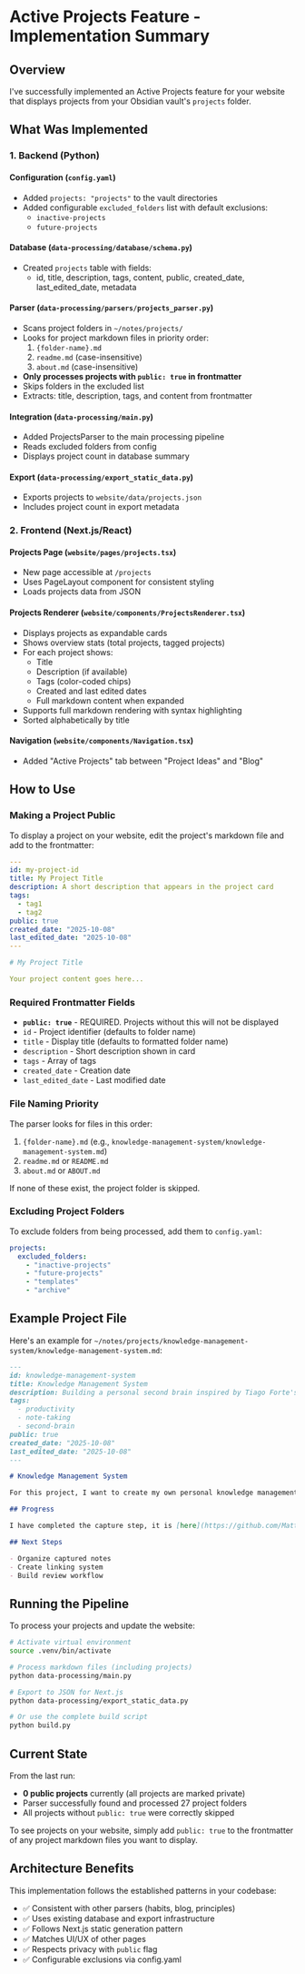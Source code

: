# Active Projects Feature - Implementation Summary

## Overview
I've successfully implemented an Active Projects feature for your website that displays projects from your Obsidian vault's `projects` folder.

## What Was Implemented

### 1. Backend (Python)

#### Configuration (`config.yaml`)
- Added `projects: "projects"` to the vault directories
- Added configurable `excluded_folders` list with default exclusions:
  - `inactive-projects`
  - `future-projects`

#### Database (`data-processing/database/schema.py`)
- Created `projects` table with fields:
  - id, title, description, tags, content, public, created_date, last_edited_date, metadata

#### Parser (`data-processing/parsers/projects_parser.py`)
- Scans project folders in `~/notes/projects/`
- Looks for project markdown files in priority order:
  1. `{folder-name}.md`
  2. `readme.md` (case-insensitive)
  3. `about.md` (case-insensitive)
- **Only processes projects with `public: true` in frontmatter**
- Skips folders in the excluded list
- Extracts: title, description, tags, and content from frontmatter

#### Integration (`data-processing/main.py`)
- Added ProjectsParser to the main processing pipeline
- Reads excluded folders from config
- Displays project count in database summary

#### Export (`data-processing/export_static_data.py`)
- Exports projects to `website/data/projects.json`
- Includes project count in export metadata

### 2. Frontend (Next.js/React)

#### Projects Page (`website/pages/projects.tsx`)
- New page accessible at `/projects`
- Uses PageLayout component for consistent styling
- Loads projects data from JSON

#### Projects Renderer (`website/components/ProjectsRenderer.tsx`)
- Displays projects as expandable cards
- Shows overview stats (total projects, tagged projects)
- For each project shows:
  - Title
  - Description (if available)
  - Tags (color-coded chips)
  - Created and last edited dates
  - Full markdown content when expanded
- Supports full markdown rendering with syntax highlighting
- Sorted alphabetically by title

#### Navigation (`website/components/Navigation.tsx`)
- Added "Active Projects" tab between "Project Ideas" and "Blog"

## How to Use

### Making a Project Public

To display a project on your website, edit the project's markdown file and add to the frontmatter:

```yaml
---
id: my-project-id
title: My Project Title
description: A short description that appears in the project card
tags: 
  - tag1
  - tag2
public: true
created_date: "2025-10-08"
last_edited_date: "2025-10-08"
---

# My Project Title

Your project content goes here...
```

### Required Frontmatter Fields

- **`public: true`** - REQUIRED. Projects without this will not be displayed
- `id` - Project identifier (defaults to folder name)
- `title` - Display title (defaults to formatted folder name)
- `description` - Short description shown in card
- `tags` - Array of tags
- `created_date` - Creation date
- `last_edited_date` - Last modified date

### File Naming Priority

The parser looks for files in this order:
1. `{folder-name}.md` (e.g., `knowledge-management-system/knowledge-management-system.md`)
2. `readme.md` or `README.md`
3. `about.md` or `ABOUT.md`

If none of these exist, the project folder is skipped.

### Excluding Project Folders

To exclude folders from being processed, add them to `config.yaml`:

```yaml
projects:
  excluded_folders:
    - "inactive-projects"
    - "future-projects"
    - "templates"
    - "archive"
```

## Example Project File

Here's an example for `~/notes/projects/knowledge-management-system/knowledge-management-system.md`:

```markdown
---
id: knowledge-management-system
title: Knowledge Management System
description: Building a personal second brain inspired by Tiago Forte's methodology
tags:
  - productivity
  - note-taking
  - second-brain
public: true
created_date: "2025-10-08"
last_edited_date: "2025-10-08"
---

# Knowledge Management System

For this project, I want to create my own personal knowledge management system that works well with my workflows, and it'll be heavily inspired by Tiago Forte's _Building a Second Brain_ book.

## Progress

I have completed the capture step, it is [here](https://github.com/MattHandzel/KnowledgeManagementSystem/)

## Next Steps

- Organize captured notes
- Create linking system
- Build review workflow
```

## Running the Pipeline

To process your projects and update the website:

```bash
# Activate virtual environment
source .venv/bin/activate

# Process markdown files (including projects)
python data-processing/main.py

# Export to JSON for Next.js
python data-processing/export_static_data.py

# Or use the complete build script
python build.py
```

## Current State

From the last run:
- **0 public projects** currently (all projects are marked private)
- Parser successfully found and processed 27 project folders
- All projects without `public: true` were correctly skipped

To see projects on your website, simply add `public: true` to the frontmatter of any project markdown files you want to display.

## Architecture Benefits

This implementation follows the established patterns in your codebase:
- ✅ Consistent with other parsers (habits, blog, principles)
- ✅ Uses existing database and export infrastructure
- ✅ Follows Next.js static generation pattern
- ✅ Matches UI/UX of other pages
- ✅ Respects privacy with `public` flag
- ✅ Configurable exclusions via config.yaml
